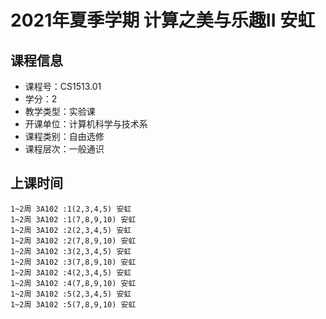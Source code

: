# 2021年夏季学期 计算之美与乐趣II 安虹






## 课程信息

- 课程号：CS1513.01
- 学分：2
- 教学类型：实验课
- 开课单位：计算机科学与技术系
- 课程类别：自由选修
- 课程层次：一般通识

## 上课时间

```
1~2周 3A102 :1(2,3,4,5) 安虹
1~2周 3A102 :1(7,8,9,10) 安虹
1~2周 3A102 :2(2,3,4,5) 安虹
1~2周 3A102 :2(7,8,9,10) 安虹
1~2周 3A102 :3(2,3,4,5) 安虹
1~2周 3A102 :3(7,8,9,10) 安虹
1~2周 3A102 :4(2,3,4,5) 安虹
1~2周 3A102 :4(7,8,9,10) 安虹
1~2周 3A102 :5(2,3,4,5) 安虹
1~2周 3A102 :5(7,8,9,10) 安虹
```

